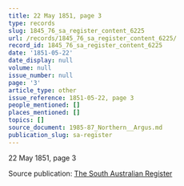 ```yaml
---
title: 22 May 1851, page 3
type: records
slug: 1845_76_sa_register_content_6225
url: /records/1845_76_sa_register_content_6225/
record_id: 1845_76_sa_register_content_6225
date: '1851-05-22'
date_display: null
volume: null
issue_number: null
page: '3'
article_type: other
issue_reference: 1851-05-22, page 3
people_mentioned: []
places_mentioned: []
topics: []
source_document: 1985-87_Northern__Argus.md
publication_slug: sa-register
---
```


22 May 1851, page 3

Source publication: [The South Australian Register](/publications/sa-register/)
